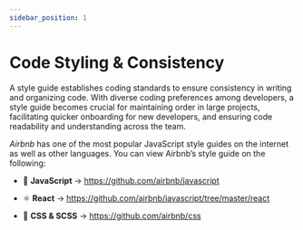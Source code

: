```yaml
---
sidebar_position: 1
---
```


# Code Styling & Consistency

A style guide establishes coding standards to ensure consistency in writing and organizing code. With diverse coding preferences among developers, a style guide becomes crucial for maintaining order in large projects, facilitating quicker onboarding for new developers, and ensuring code readability and understanding across the team.

_Airbnb_ has one of the most popular JavaScript style guides on the internet as well as other languages. You can view Airbnb’s style guide on the following:

- 📒 **JavaScript** → https://github.com/airbnb/javascript

- ⚛ **React** → https://github.com/airbnb/javascript/tree/master/react

- 🎨 **CSS & SCSS** → https://github.com/airbnb/css
